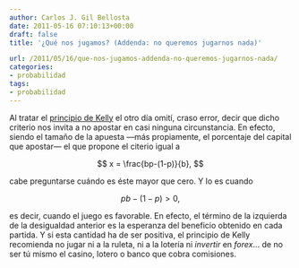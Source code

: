 ```yaml
---
author: Carlos J. Gil Bellosta
date: 2011-05-16 07:10:13+00:00
draft: false
title: '¿Qué nos jugamos? (Addenda: no queremos jugarnos nada)'

url: /2011/05/16/que-nos-jugamos-addenda-no-queremos-jugarnos-nada/
categories:
- probabilidad
tags:
- probabilidad
---
```


Al tratar el [principio de Kelly](http://www.datanalytics.com/blog/2011/05/12/%C2%BFque-nos-jugamos/) el otro día omití, craso error, decir que dicho criterio nos invita a no apostar en casi ninguna circunstancia. En efecto, siendo el tamaño de la apuesta —más propiamente, el porcentaje del capital que apostar— el que propone el citerio igual a



$$ x = \frac{bp-(1-p)}{b}, $$



cabe preguntarse cuándo es éste mayor que cero. Y lo es cuando



$$pb - (1-p) > 0, $$



es decir, cuando el juego es favorable. En efecto, el término de la izquierda de la desigualdad anterior es la esperanza del beneficio obtenido en cada partida. Y si esta cantidad ha de ser positiva, el principio de Kelly recomienda no jugar ni a la ruleta, ni a la lotería ni _invertir_ en _forex_... de no ser tú mismo el casino, lotero o banco que cobra comisiones.
